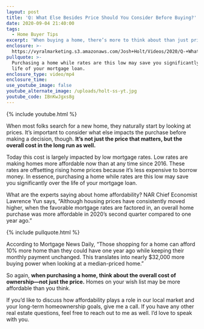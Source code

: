 ```yaml
---
layout: post
title: 'Q: What Else Besides Price Should You Consider Before Buying?'
date: 2020-09-04 21:40:00
tags:
  - Home Buyer Tips
excerpt: 'When buying a home, there’s more to think about than just price.'
enclosure: >-
  https://vyralmarketing.s3.amazonaws.com/Josh+Holt/Videos/2020/Q-+What+Else+Besides+Price+Should+You+Consider+Before+Buying_.mp4
pullquote: >-
  Purchasing a home while rates are this low may save you significantly over the
  life of your mortgage loan.
enclosure_type: video/mp4
enclosure_time:
use_youtube_image: false
youtube_alternate_image: /uploads/holt-ss-yt.jpg
youtube_code: IBnKwJgxs8g
---
```


{% include youtube.html %}

When most folks search for a new home, they naturally start by looking at prices. It’s important to consider what else impacts the purchase before making a decision, though. **It’s not just the price that matters, but the overall cost in the long run as well.&nbsp;**

Today this cost is largely impacted by low mortgage rates. Low rates are making homes more affordable now than at any time since 2016. These rates are offsetting rising home prices because it’s less expensive to borrow money. In essence, purchasing a home while rates are this low may save you significantly over the life of your mortgage loan.&nbsp;

What are the experts saying about home affordability? NAR Chief Economist Lawrence Yun says, “Although housing prices have consistently moved higher, when the favorable mortgage rates are factored in, an overall home purchase was more affordable in 2020’s second quarter compared to one year ago.”&nbsp;

{% include pullquote.html %}

According to Mortgage News Daily, “Those shopping for a home can afford 10% more home than they could have one year ago while keeping their monthly payment unchanged. This translates into nearly $32,000 more buying power when looking at a median-priced home.”

So again, **when purchasing a home, think about the overall cost of ownership—not just the price.** Homes on your wish list may be more affordable than you think.&nbsp;

If you’d like to discuss how affordability plays a role in our local market and your long-term homeownership goals, give me a call. If you have any other real estate questions, feel free to reach out to me as well. I’d love to speak with you.